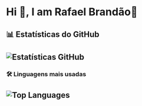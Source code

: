 # Hi 👋, I am Rafael Brandão🖖 

## 📊 Estatísticas do GitHub

![Estatísticas GitHub](https://github-readme-stats.vercel.app/api?username=rafaelbrandao98&show_icons=true&count_private=true&include_all_commits=true)
---

### 🛠 Linguagens mais usadas
![Top Languages](https://github-readme-stats.vercel.app/api/top-langs/?username=rafaelbrandao98&layout=compact)
---
<!--
**rafaelbrandao98/rafaelbrandao98** is a ✨ _special_ ✨ repository because its `README.md` (this file) appears on your GitHub profile.

Here are some ideas to get you started:

- 🔭 I’m currently working on ...
- 🌱 I’m currently learning ...
- 👯 I’m looking to collaborate on ...
- 🤔 I’m looking for help with ...
- 💬 Ask me about ...
- 📫 How to reach me: ...
- 😄 Pronouns: ...
- ⚡ Fun fact: ...
-->
